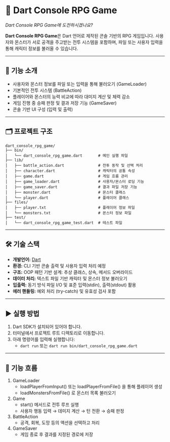 # 🧙 Dart Console RPG Game

*Dart Console RPG Game에 도전하시겠나요?*

**Dart Console RPG Game**은 Dart 언어로 제작된 콘솔 기반의 RPG 게임입니다.
사용자와 몬스터가 서로 공격을 주고받는 전투 시스템을 포함하며, 파일 또는 사용자 입력을 통해 캐릭터 정보를 불러올 수 있습니다.

---

## 🧩 기능 소개
- 사용자와 몬스터 정보를 파일 또는 입력을 통해 불러오기 (GameLoader)
- 기본적인 전투 시스템 (BattleAction)
- 플레이어와 몬스터의 능력 비교에 따라 대미지 계산 및 체력 감소
- 게임 진행 중 승패 판정 및 결과 저장 기능 (GameSaver)
- 콘솔 기반 UI 구성 (입력 및 출력)

---

## 🗂️ 프로젝트 구조
```
dart_console_rpg_game/
├── bin/
│   └── dart_console_rpg_game.dart       # 메인 실행 파일
├── lib/
│   ├── battle_action.dart               # 전투 동작 및 선택 처리
│   ├── character.dart                   # 캐릭터의 공통 속성
│   ├── game.dart                        # 게임 흐름 관리
│   ├── game_loader.dart                 # 사용자/몬스터 로딩 기능
│   ├── game_saver.dart                  # 결과 파일 저장 기능
│   ├── monster.dart                     # 몬스터 클래스
│   └── player.dart                      # 플레이어 클래스
├── files/
│   ├── player.txt                       # 플레이어 정보 파일
│   └── monsters.txt                     # 몬스터 정보 파일
├── test/
│   └── dart_console_rpg_game_test.dart  # 테스트 파일
```

---

## 🛠 기술 스택
- **개발언어:** [Dart](https://dart.dev/)
- **환경:** CLI 기반 콘솔 출력 및 사용자 입력 처리 예정
- **구조:** OOP 패턴 기반 설계: 추상 클래스, 상속, 메서드 오버라이드
- **데이터 처리:** 텍스트 파일 기반 캐릭터 및 몬스터 정보 불러오기
- **입출력:** 동기 방식 파일 I/O 및 표준 입력(stdin), 출력(stdout) 활용
- **에러 핸들링:** 예외 처리 (try-catch) 및 유효성 검사 포함

---

## ▶️ 실행 방법

1. Dart SDK가 설치되어 있어야 합니다.
2. 터미널에서 프로젝트 루트 디렉토리로 이동합니다.
3. 아래 명령어를 입력해 실행합니다:
    - `dart run` 또는 `dart run bin/dart_console_rpg_game.dart`

---

## 🧭 기능 흐름
1.	GameLoader
    - loadPlayerFromInput() 또는 loadPlayerFromFile() 을 통해 플레이어 생성
    - loadMonstersFromFile() 로 몬스터 목록 불러오기
2.	Game
    - start() 메서드로 전투 루프 실행
    - 사용자 행동 입력 → 데미지 계산 → 턴 전환 → 승패 판정
3.	BattleAction
    - 공격, 회복, 도망 등의 액션을 선택하고 처리
4.	GameSaver
    - 게임 종료 후 결과를 지정된 경로에 저장